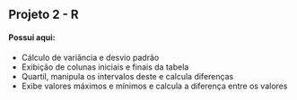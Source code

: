 ## Projeto 2 - R

#### Possui aqui:
* Cálculo de variância e desvio padrão
* Exibição de colunas iniciais e finais da tabela
* Quartil, manipula os intervalos deste e calcula diferenças
* Exibe valores máximos e mínimos e calcula a diferença entre os valores
